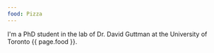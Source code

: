 ```yaml
---
food: Pizza
---
```


I'm a PhD student in the lab of Dr. David Guttman at the University of Toronto {{ page.food }}.
